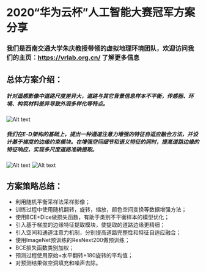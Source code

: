 # 2020“华为云杯”人工智能大赛冠军方案分享
### 我们是西南交通大学朱庆教授带领的虚拟地理环境团队，欢迎访问我们的主页：https://vrlab.org.cn/ 了解更多信息

## 总体方案介绍：

##### 针对遥感影像中道路尺度差异大，道路与其它背景信息样本不平衡，传感器、环境、构筑材料差异导致外观多样化等特点。
![Alt text](https://github.com/liaochengcsu/road_segmentation_pytorch/blob/main/data.jpg "遥感影像中道路特点")
##### 我们在E-D架构的基础上，提出一种通道注意力增强的特征自适应融合方法，并设计基于梯度的边缘约束模块。在增强空间细节和语义特征的同时，提高道路边缘的特征响应，实现多尺度道路准确提取。
![Alt text](blob/main/net.jpg "方案总体架构")
![Alt text](https://github.com/liaochengcsu/road_segmentation_pytorch/blob/main/net.jpg)

## 方案策略总结：
 * 利用随机平衡采样法采样影像；
 * 训练过程中使用随机翻转，旋转，缩放，颜色空间变换等数据增强方法；
 * 使用BCE+Dice做损失函数，有助于类别不平衡样本的模型优化；
 * 引入基于梯度的边缘特征提取模块，使提取的道路边缘更精细；
 * 引入空间和通道注意力机制，分别提高道路完整性和特征自适应融合；
 * 使用ImageNet预训练的ResNext200做预训练；
 * BCE损失函数类别加权；
 * 预测过程使用原始+水平翻转+180旋转的平均值；
 * 对预测结果做空洞填充和噪声去除。
